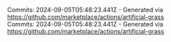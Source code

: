 Commits: 2024-09-05T05:48:23.441Z - Generated via https://github.com/marketplace/actions/artificial-grass
<br>
Commits: 2024-09-05T05:48:23.441Z - Generated via https://github.com/marketplace/actions/artificial-grass
<br>
